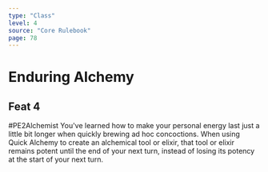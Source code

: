 ```yaml
---
type: "Class"
level: 4
source: "Core Rulebook"
page: 78
---
```

# Enduring Alchemy
## Feat 4
#PE2Alchemist
You've learned how to make your personal energy last just a little bit longer when quickly brewing ad hoc concoctions. When using Quick Alchemy to create an alchemical tool or elixir, that tool or elixir remains potent until the end of your next turn, instead of losing its potency at the start of your next turn.